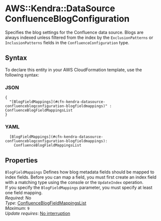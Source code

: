 # AWS::Kendra::DataSource ConfluenceBlogConfiguration<a name="aws-properties-kendra-datasource-confluenceblogconfiguration"></a>

Specifies the blog settings for the Confluence data source\. Blogs are always indexed unless filtered from the index by the `ExclusionPatterns` or `InclusionPatterns` fields in the `ConfluenceConfiguration` type\.

## Syntax<a name="aws-properties-kendra-datasource-confluenceblogconfiguration-syntax"></a>

To declare this entity in your AWS CloudFormation template, use the following syntax:

### JSON<a name="aws-properties-kendra-datasource-confluenceblogconfiguration-syntax.json"></a>

```
{
  "[BlogFieldMappings](#cfn-kendra-datasource-confluenceblogconfiguration-blogfieldmappings)" : ConfluenceBlogFieldMappingsList
}
```

### YAML<a name="aws-properties-kendra-datasource-confluenceblogconfiguration-syntax.yaml"></a>

```
  [BlogFieldMappings](#cfn-kendra-datasource-confluenceblogconfiguration-blogfieldmappings): 
    ConfluenceBlogFieldMappingsList
```

## Properties<a name="aws-properties-kendra-datasource-confluenceblogconfiguration-properties"></a>

`BlogFieldMappings`  <a name="cfn-kendra-datasource-confluenceblogconfiguration-blogfieldmappings"></a>
Defines how blog metadata fields should be mapped to index fields\. Before you can map a field, you must first create an index field with a matching type using the console or the `UpdateIndex` operation\.  
If you specify the `BlogFieldMappings` parameter, you must specify at least one field mapping\.  
*Required*: No  
*Type*: [ConfluenceBlogFieldMappingsList](aws-properties-kendra-datasource-confluenceblogfieldmappingslist.md)  
*Maximum*: `9`  
*Update requires*: [No interruption](https://docs.aws.amazon.com/AWSCloudFormation/latest/UserGuide/using-cfn-updating-stacks-update-behaviors.html#update-no-interrupt)